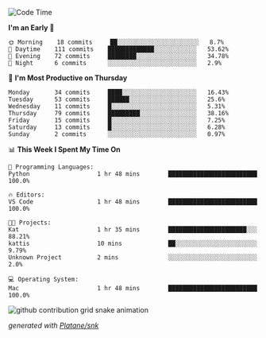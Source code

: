 <!--START_SECTION:waka-->
![Code Time](http://img.shields.io/badge/Code%20Time-52%20hrs%2042%20mins-blue)

**I'm an Early 🐤** 

```text
🌞 Morning    18 commits     ██░░░░░░░░░░░░░░░░░░░░░░░   8.7% 
🌆 Daytime    111 commits    █████████████░░░░░░░░░░░░   53.62% 
🌃 Evening    72 commits     ████████░░░░░░░░░░░░░░░░░   34.78% 
🌙 Night      6 commits      ░░░░░░░░░░░░░░░░░░░░░░░░░   2.9%

```
📅 **I'm Most Productive on Thursday** 

```text
Monday       34 commits     ████░░░░░░░░░░░░░░░░░░░░░   16.43% 
Tuesday      53 commits     ██████░░░░░░░░░░░░░░░░░░░   25.6% 
Wednesday    11 commits     █░░░░░░░░░░░░░░░░░░░░░░░░   5.31% 
Thursday     79 commits     █████████░░░░░░░░░░░░░░░░   38.16% 
Friday       15 commits     █░░░░░░░░░░░░░░░░░░░░░░░░   7.25% 
Saturday     13 commits     █░░░░░░░░░░░░░░░░░░░░░░░░   6.28% 
Sunday       2 commits      ░░░░░░░░░░░░░░░░░░░░░░░░░   0.97%

```


📊 **This Week I Spent My Time On** 

```text
💬 Programming Languages: 
Python                   1 hr 48 mins        █████████████████████████   100.0%

🔥 Editors: 
VS Code                  1 hr 48 mins        █████████████████████████   100.0%

🐱‍💻 Projects: 
Kat                      1 hr 35 mins        ██████████████████████░░░   88.21% 
kattis                   10 mins             ██░░░░░░░░░░░░░░░░░░░░░░░   9.79% 
Unknown Project          2 mins              ░░░░░░░░░░░░░░░░░░░░░░░░░   2.0%

💻 Operating System: 
Mac                      1 hr 48 mins        █████████████████████████   100.0%

```


<!--END_SECTION:waka-->


<!--Snake Game-->
![github contribution grid snake animation](https://raw.githubusercontent.com/viggo-gascou/viggo-gascou/output/github-contribution-grid-snake.svg)

_generated with [Platane/snk](https://github.com/Platane/snk)_
<!--Snake Game-->

